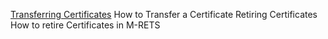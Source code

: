 [Transferring Certificates](transferring_certificates.md "How to Transfer a Certificate")
How to Transfer a Certificate
Retiring Certificates
How to retire Certificates in M-RETS
